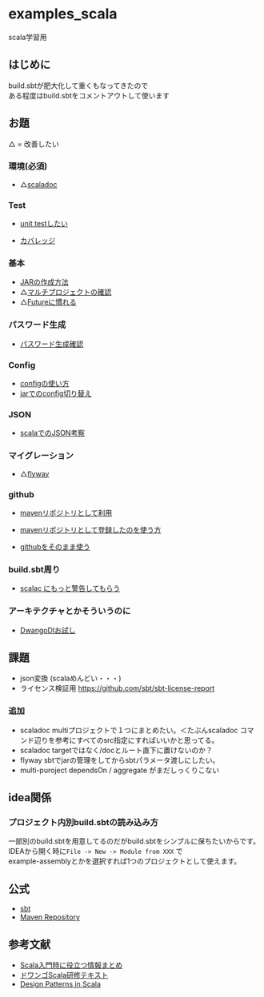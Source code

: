 # examples_scala
scala学習用

## はじめに 
build.sbtが肥大化して重くもなってきたので  
ある程度はbuild.sbtをコメントアウトして使います  

## お題

△ = 改善したい

### 環境(必須)

- △[scaladoc](./example-scaladoc/README.md)

### Test

- [unit testしたい](./example-scaladoc/README.md)

- [カバレッジ](example-test-coverage/README.md)
### 基本

- [JARの作成方法](./example-assembly/README.md)
- △[マルチプロジェクトの確認](./example-multi-project/README.md)
- △[Futureに慣れる](./example-basic-future/README.md)

### パスワード生成
- [パスワード生成確認](./example-password-bcrypt/README.md)

### Config
- [configの使い方](./example-config/README.md)
- [jarでのconfig切り替え](./example-assembly-config/README.md)

### JSON

- [scalaでのJSON考察](./example-json/README.md)

### マイグレーション

- △[flyway](./example-flyway/README.md)


### github 

- [mavenリポジトリとして利用](./example-github-publish/README.md)
- [mavenリポジトリとして登録したのを使う方](./example-github-pull/README.md)

- [githubをそのまま使う](http://yoshiori.hatenablog.com/entry/20120324/1332618170)


### build.sbt周り

- [scalac にもっと警告してもらう](https://qiita.com/kawachi/items/1c1d063de91c5445e8bc)

### アーキテクチャとかそういうのに
- [DwangoDIお試し](./example-assembly/README.md)

## 課題

- json変換 (scalaめんどい・・・) 
- ライセンス検証用 https://github.com/sbt/sbt-license-report

### 追加
- scaladoc multiプロジェクトで１つにまとめたい。＜たぶんscaladoc コマンド辺りを参考にすべてのsrc指定にすればいいかと思ってる。
- scaladoc targetではなく/docとルート直下に置けないのか？
- flyway sbtでjarの管理をしてからsbtパラメータ渡しにしたい。
- multi-puroject dependsOn / aggregate がまだしっくりこない

## idea関係

### プロジェクト内別build.sbtの読み込み方

一部別のbuild.sbtを用意してるのだがbuild.sbtをシンプルに保ちたいからです。     
IDEAから開く時に`File -> New -> Module from XXX` で  
example-assemblyとかを選択すれば1つのプロジェクトとして使えます。  


## 公式
- [sbt](https://www.scala-sbt.org/) 
- [Maven Repository](https://mvnrepository.com/)


## 参考文献

- [Scala入門時に役立つ情報まとめ](https://qiita.com/nesheep5/items/49019b9df4836d36ec1f)
- [ドワンゴScala研修テキスト](https://dwango.github.io/scala_text/)
- [Design Patterns in Scala](https://gist.github.com/gakuzzzz/6cbf407928fbc637c64a371bcc20f050)



